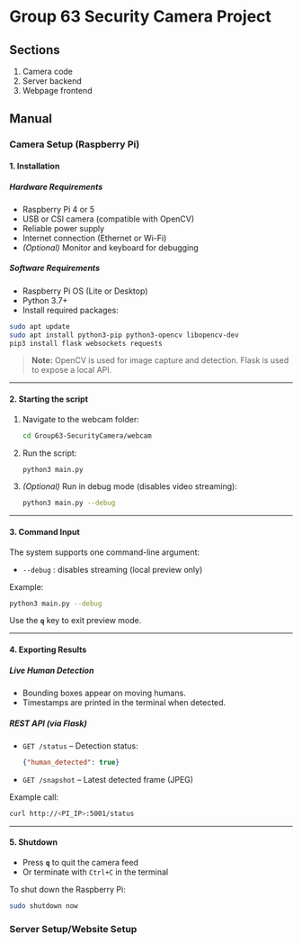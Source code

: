 # Group 63 Security Camera Project

## Sections

1. Camera code
2. Server backend
3. Webpage frontend

## Manual

### Camera Setup (Raspberry Pi)

#### 1. Installation

##### Hardware Requirements
- Raspberry Pi 4 or 5
- USB or CSI camera (compatible with OpenCV)
- Reliable power supply
- Internet connection (Ethernet or Wi-Fi)
- *(Optional)* Monitor and keyboard for debugging

##### Software Requirements
- Raspberry Pi OS (Lite or Desktop)
- Python 3.7+
- Install required packages:

```bash
sudo apt update
sudo apt install python3-pip python3-opencv libopencv-dev
pip3 install flask websockets requests
```

> **Note:** OpenCV is used for image capture and detection. Flask is used to expose a local API.

---

#### 2. Starting the script

1. Navigate to the webcam folder:
    ```bash
    cd Group63-SecurityCamera/webcam
    ```

2. Run the script:
    ```bash
    python3 main.py
    ```

3. *(Optional)* Run in debug mode (disables video streaming):
    ```bash
    python3 main.py --debug
    ```

---

#### 3. Command Input

The system supports one command-line argument:

- `--debug` : disables streaming (local preview only)

Example:
```bash
python3 main.py --debug
```

Use the **`q`** key to exit preview mode.

---

#### 4. Exporting Results

##### Live Human Detection
- Bounding boxes appear on moving humans.
- Timestamps are printed in the terminal when detected.

##### REST API (via Flask)
- `GET /status` – Detection status:
    ```json
    {"human_detected": true}
    ```
- `GET /snapshot` – Latest detected frame (JPEG)

Example call:
```bash
curl http://<PI_IP>:5001/status
```

---

#### 5. Shutdown
- Press **`q`** to quit the camera feed
- Or terminate with `Ctrl+C` in the terminal

To shut down the Raspberry Pi:
```bash
sudo shutdown now
```



### Server Setup/Website Setup
